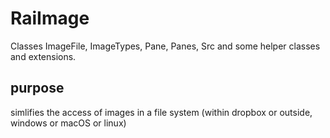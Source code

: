 # RaiImage

Classes ImageFile, ImageTypes, Pane, Panes, Src and some helper classes and extensions.

## purpose

simlifies the access of images in a file system (within dropbox or outside, windows or macOS or linux) 